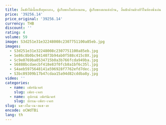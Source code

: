 ```yaml
---
title: ลิ้นชักไม้เนื้อแข็งยุคกลาง, ตู้เก็บของในห้องนอน, ตู้เก็บของตกแต่งบ้าน, ลิ้นชักด้านข้างทีวีในห้องนั่งเล่น
price: '39256.14'
price_original: '39256.14'
currency: THB
discount: ''
rating: 4
volume: 59
image: S3d251e31e32248008c2307751100a85eb.jpg
images:
  - S3d251e31e32248008c2307751100a85eb.jpg
  - Se86c8b0bc9414073b94ab0f588c415c0X.jpg
  - Sc9e0769ba0534715b0a3b766fcda949ba.jpg
  - S6888bcdaecbf418e83f0fcb8a1bf6c35l.jpg
  - S4aeb5975648141a596928f7762efd7dec.jpg
  - S3bc09309b17b47cdaa15a94d82cddba8y.jpg
video: ''
categories:
  - name: เฟอร์นิเจอร์
    slug: เฟอร-เจอร
  - name: อุปกรณ์ เฟอร์นิเจอร์
    slug: ปกรณ-เฟอร-เจอร
slug: นช-กไม-เน-อแข-งย
encode: oCWdTBi
lang: th
---
```

  